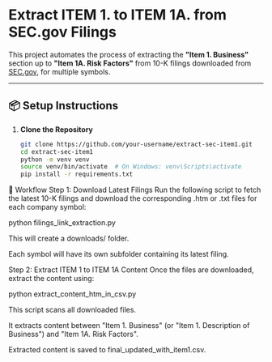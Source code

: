 # Extract ITEM 1. to ITEM 1A. from SEC.gov Filings

This project automates the process of extracting the **"Item 1. Business"** section up to **"Item 1A. Risk Factors"** from 10-K filings downloaded from [SEC.gov](https://www.sec.gov/), for multiple symbols.

---

## 📦 Setup Instructions

1. **Clone the Repository**
   ```bash
   git clone https://github.com/your-username/extract-sec-item1.git
   cd extract-sec-item1
   python -m venv venv
   source venv/bin/activate  # On Windows: venv\Scripts\activate
   pip install -r requirements.txt
   
🚀 Workflow
Step 1: Download Latest Filings
Run the following script to fetch the latest 10-K filings and download the corresponding .htm or .txt files for each company symbol:

python filings_link_extraction.py

This will create a downloads/ folder.

Each symbol will have its own subfolder containing its latest filing.

Step 2: Extract ITEM 1 to ITEM 1A Content
Once the files are downloaded, extract the content using:

python extract_content_htm_in_csv.py

This script scans all downloaded files.

It extracts content between "Item 1. Business" (or "Item 1. Description of Business") and "Item 1A. Risk Factors".

Extracted content is saved to final_updated_with_item1.csv.

